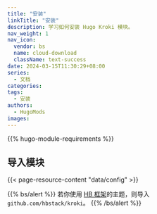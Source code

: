 ```yaml
---
title: "安装"
linkTitle: "安装"
description: 学习如何安装 Hugo Kroki 模块。
nav_weight: 1
nav_icon:
  vendor: bs
  name: cloud-download
  className: text-success
date: 2024-03-15T11:30:29+08:00
series:
  - 文档
categories:
tags:
  - 安装
authors:
  - HugoMods
images:
---
```


{{% hugo-module-requirements %}}

## 导入模块

{{< page-resource-content "data/config" >}}

{{% bs/alert %}}
若你使用 [HB 框架](https://hbstack.dev/)的主题，则导入 `github.com/hbstack/kroki`。
{{% /bs/alert %}}
